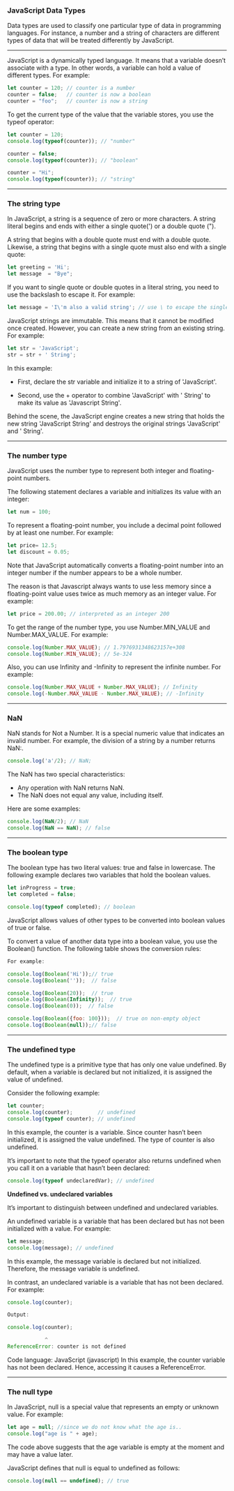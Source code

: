 ### JavaScript Data Types
Data types are used to classify one particular type of data in programming languages. For instance, a number and a string of characters are different types of data that will be treated differently by JavaScript.

***

JavaScript is a dynamically typed language. It means that a variable doesn’t associate with a type. In other words, a variable can hold a value of different types. For example:


```js
let counter = 120; // counter is a number
counter = false;   // counter is now a boolean
counter = "foo";   // counter is now a string
```

To get the current type of the value that the variable stores, you use the typeof operator:

```js
let counter = 120;
console.log(typeof(counter)); // "number"

counter = false; 
console.log(typeof(counter)); // "boolean"

counter = "Hi";
console.log(typeof(counter)); // "string"
```

***

### The string type
In JavaScript, a string is a sequence of zero or more characters. A string literal begins and ends with either a single quote(') or a double quote (").

A string that begins with a double quote must end with a double quote. Likewise, a string that begins with a single quote must also end with a single quote:

```js
let greeting = 'Hi';
let message  = "Bye";
```

If you want to single quote or double quotes in a literal string, you need to use the backslash to escape it. For example:

```js
let message = 'I\'m also a valid string'; // use \ to escape the single quote (')
```

JavaScript strings are immutable. This means that it cannot be modified once created. However, you can create a new string from an existing string. For example:

```js
let str = 'JavaScript';
str = str + ' String';
```

In this example:

* First, declare the str variable and initialize it to a string of 'JavaScript'.

* Second, use the + operator to combine 'JavaScript' with ' String' to make its value as 'Javascript String'.

Behind the scene, the JavaScript engine creates a new string that holds the new string 'JavaScript String' and destroys the original strings 'JavaScript' and ' String'.

***

### The number type
JavaScript uses the number type to represent both integer and floating-point numbers.

The following statement declares a variable and initializes its value with an integer:

```js
let num = 100;
```
To represent a floating-point number, you include a decimal point followed by at least one number. For example:

```js
let price= 12.5; 
let discount = 0.05;
```

Note that JavaScript automatically converts a floating-point number into an integer number if the number appears to be a whole number.

The reason is that Javascript always wants to use less memory since a floating-point value uses twice as much memory as an integer value. For example:

```js
let price = 200.00; // interpreted as an integer 200
```

To get the range of the number type, you use Number.MIN_VALUE and Number.MAX_VALUE. For example:

```js
console.log(Number.MAX_VALUE); // 1.7976931348623157e+308
console.log(Number.MIN_VALUE); // 5e-324
```
Also, you can use Infinity and -Infinity to represent the infinite number. For example:

```js
console.log(Number.MAX_VALUE + Number.MAX_VALUE); // Infinity
console.log(-Number.MAX_VALUE - Number.MAX_VALUE); // -Infinity
```

***

### NaN
NaN stands for Not a Number. It is a special numeric value that indicates an invalid number. For example, the division of a string by a number returns NaN:.

```js
console.log('a'/2); // NaN;
```

The NaN has two special characteristics:

* Any operation with NaN returns NaN.
* The NaN does not equal any value, including itself.

Here are some examples:

```js
console.log(NaN/2); // NaN
console.log(NaN == NaN); // false
```

***

### The boolean type
The boolean type has two literal values: true and false in lowercase. The following example declares two variables that hold the boolean values.

```js
let inProgress = true;
let completed = false;

console.log(typeof completed); // boolean
```

JavaScript allows values of other types to be converted into boolean values of true or false.

To convert a value of another data type into a boolean value, you use the Boolean() function. The following table shows the conversion rules:

```js
For example:

console.log(Boolean('Hi'));// true
console.log(Boolean(''));  // false

console.log(Boolean(20));  // true
console.log(Boolean(Infinity));  // true
console.log(Boolean(0));  // false

console.log(Boolean({foo: 100}));  // true on non-empty object
console.log(Boolean(null));// false
```
***

### The undefined type
The undefined type is a primitive type that has only one value undefined. By default, when a variable is declared but not initialized, it is assigned the value of undefined.

Consider the following example:

```js
let counter;
console.log(counter);        // undefined
console.log(typeof counter); // undefined
```

In this example, the counter is a variable. Since counter hasn’t been initialized, it is assigned the value undefined. The type of counter is also undefined.

It’s important to note that the typeof operator also returns undefined when you call it on a variable that hasn’t been declared:

```js
console.log(typeof undeclaredVar); // undefined
```

**Undefined vs. undeclared variables**

It’s important to distinguish between undefined and undeclared variables.

An undefined variable is a variable that has been declared but has not been initialized with a value. For example:

```js
let message;
console.log(message); // undefined
```

In this example, the message variable is declared but not initialized. Therefore, the message variable is undefined.

In contrast, an undeclared variable is a variable that has not been declared. For example:

```js
console.log(counter);
```
```js
Output:

console.log(counter);

            ^
ReferenceError: counter is not defined
```

Code language: JavaScript (javascript) In this example, the counter variable has not been declared. Hence, accessing it causes a ReferenceError.

***

### The null type
In JavaScript, null is a special value that represents an empty or unknown value. For example:

```js
let age = null; //since we do not know what the age is..
console.log("age is " + age);
```
The code above suggests that the age variable is empty at the moment and may have a value later.

JavaScript defines that null is equal to undefined as follows:

```js
console.log(null == undefined); // true
```
